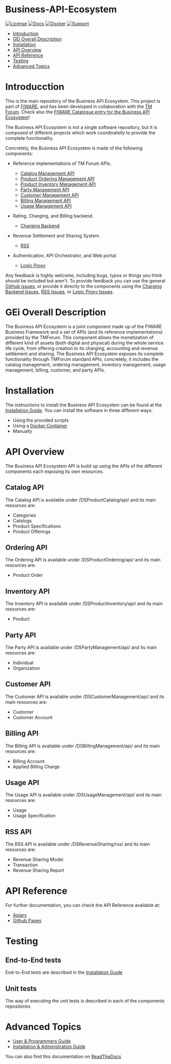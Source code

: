# Business-API-Ecosystem

[![License](https://img.shields.io/badge/license-AGPL%20v3-blue.svg?style=flat)](http://www.gnu.org/licenses/agpl.html) [![Docs](https://img.shields.io/badge/docs-latest-brightgreen.svg?style=flat)](http://business-api-ecosystem.readthedocs.io/en/latest/) [![Docker](https://img.shields.io/docker/pulls/fiware/business-api-ecosystem.svg)](https://hub.docker.com/r/fiware/business-api-ecosystem) [![Support](https://img.shields.io/badge/support-askbot-yellowgreen.svg)](https://ask.fiware.org)

 * [Introduction](#introduction)
 * [GEi Overall Description](#gei-overall-description)
 * [Installation](#build-and-install)
 * [API Overview](#api-overview)
 * [API Reference](#api-reference)
 * [Testing](#testing)
 * [Advanced Topics](#advanced-topics)

# Introducction

This is the main repository of the Business API Ecosystem. This project is part of [FIWARE](https://www.fiware.org), and has been developed in 
collaboration with the [TM Forum](https://www.tmforum.org/). Check also the [FIWARE Catalogue entry for the Business API Ecosystem](https://catalogue.fiware.org/enablers/business-api-ecosystem-biz-ecosystem-ri)!

The Business API Ecosystem is not a single software repository, but it is composed of different projects which work coordinatelly to provide the complete functionality.

Concretely, the Business API Ecosystem is made of the following components:

* Reference implementations of TM Forum APIs.
    * [Catalog Management API](https://github.com/FIWARE-TMForum/DSPRODUCTCATALOG2)
    * [Product Ordering Management API](https://github.com/FIWARE-TMForum/DSPRODUCTORDERING)
    * [Product Inventory Management API](https://github.com/FIWARE-TMForum/DSPRODUCTINVENTORY)
    * [Party Management API](https://github.com/FIWARE-TMForum/DSPARTYMANAGEMENT)
    * [Customer Management API](https://github.com/FIWARE-TMForum/DSCUSTOMER)
    * [Billing Management API](https://github.com/FIWARE-TMForum/DSBILLINGMANAGEMENT)
    * [Usage Management API](https://github.com/FIWARE-TMForum/DSUSAGEMANAGEMENT)

* Rating, Charging, and Billing backend.
    * [Charging Backend](https://github.com/FIWARE-TMForum/business-ecosystem-charging-backend)

* Revenue Settlement and Sharing System.
    * [RSS](https://github.com/FIWARE-TMForum/business-ecosystem-rss)

* Authentication, API Orchestrator, and Web portal.
    * [Logic Proxy](https://github.com/FIWARE-TMForum/business-ecosystem-logic-proxy)

Any feedback is highly welcome, including bugs, typos or things you think should be included but aren't. To provide feedback you can use the 
general [GitHub issues](https://github.com/FIWARE-TMForum/Business-API-Ecosystem/issues/new), or provide it directly to the components using the [Charging Backend Issues](https://github.com/FIWARE-TMForum/business-ecosystem-charging-backend/issues/new), [RSS Issues](https://github.com/FIWARE-TMForum/business-ecosystem-rss/issues/new), or [Logic Proxy Issues](https://github.com/FIWARE-TMForum/business-ecosystem-logic-proxy/issues/new).

# GEi Overall Description

The Business API Ecosystem is a joint component made up of the FIWARE Business Framework and a set of APIs (and its reference implementations) provided by the TMForum. This component allows the monetization of different kind of assets (both digital and physical) during the whole service life cycle, from offering creation to its charging, accounting and revenue settlement and sharing. The Business API Ecosystem exposes its complete functionality through TMForum standard APIs; concretely, it includes the catalog management, ordering management, inventory management, usage management, billing, customer, and party APIs.

# Installation

The instructions to install the Business API Ecosystem can be found at the [Installation Guide](http://business-api-ecosystem.readthedocs.io/en/latest/installation-administration-guide.html). You can install the software in three different ways:

* Using the provided scripts
* Using a [Docker Container](https://hub.docker.com/r/fiware/business-api-ecosystem)
* Manually

# API Overview

The Business API Ecosystem API is build up using the APIs of the different components each exposing its own resources.

## Catalog API

The Catalog API is available under /DSProductCatalog/api/ and its main resources are:

* Categories
* Catalogs
* Product Specifications
* Product Offerings

## Ordering API

The Ordering API is available under /DSProductOrdering/api/ and its main resources are:

* Product Order

## Inventory API

The Inventory API is available under /DSProductInventory/api/ and its main resources are:

* Product

## Party API

The Party API is available under /DSPartyManagement/api/ and its main resources are:

* Individual
* Organization

## Customer API

The Customer API is available under /DSCustomerManagement/api/ and its main resources are:

* Customer
* Customer Account

## Billing API

The Billing API is available under /DSBillingManagement/api/ and its main resources are:

* Billing Account
* Applied Billing Charge

## Usage API

The Usage API is available under /DSUsageManagement/api/ and its main resources are:

* Usage
* Usage Specification

## RSS API

The RSS API is available under /DSRevenueSharing/rss/ and its main resources are:

* Revenue Sharing Model
* Transaction
* Revenue Sharing Report

# API Reference

For further documentation, you can check the API Reference available at:

* [Apiary](http://docs.fiwaretmfbizecosystem.apiary.io) 
* [Github Pages](https://fiware-tmforum.github.io/Business-API-Ecosystem/)

# Testing

## End-to-End tests

End-to-End tests are described in the [Installation Guide](http://business-api-ecosystem.readthedocs.io/en/latest/installation-administration-guide.html#end-to-end-testing)

## Unit tests

The way of executing the unit tests is described in each of the components repositories

# Advanced Topics

* [User & Programmers Guide](doc/user-programmer-guide.rst)
* [Installation & Administration Guide](doc/installation-administration-guide.rst)

You can also find this documentation on [ReadTheDocs](http://business-api-ecosystem.readthedocs.io)
